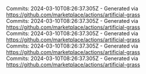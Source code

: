 Commits: 2024-03-10T08:26:37.305Z - Generated via https://github.com/marketplace/actions/artificial-grass
<br>
Commits: 2024-03-10T08:26:37.305Z - Generated via https://github.com/marketplace/actions/artificial-grass
<br>
Commits: 2024-03-10T08:26:37.305Z - Generated via https://github.com/marketplace/actions/artificial-grass
<br>
Commits: 2024-03-10T08:26:37.305Z - Generated via https://github.com/marketplace/actions/artificial-grass
<br>
Commits: 2024-03-10T08:26:37.305Z - Generated via https://github.com/marketplace/actions/artificial-grass
<br>
